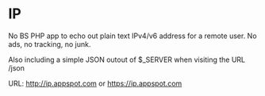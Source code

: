 # IP

No BS PHP app to echo out plain text IPv4/v6 address for a remote user. No ads, no tracking, no junk. 

Also including a simple JSON outout of $_SERVER when visiting the URL /json

URL: http://ip.appspot.com or https://ip.appspot.com
